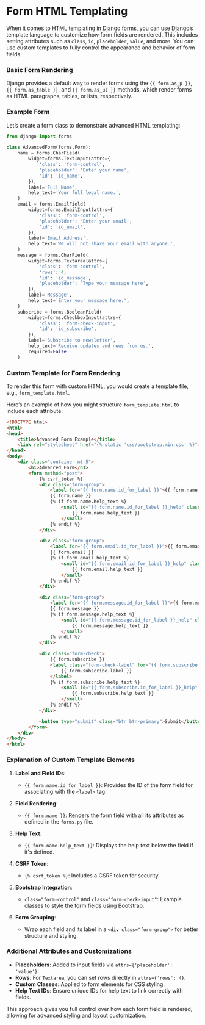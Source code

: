 <link href="https://maxcdn.bootstrapcdn.com/bootstrap/3.3.6/css/bootstrap.min.css" rel="stylesheet" />

# Form HTML Templating

When it comes to HTML templating in Django forms, you can use Django’s template language to customize how form fields are rendered. This includes setting attributes such as `class`, `id`, `placeholder`, `value`, and more. You can use custom templates to fully control the appearance and behavior of form fields.

### Basic Form Rendering

Django provides a default way to render forms using the `{{ form.as_p }}`, `{{ form.as_table }}`, and `{{ form.as_ul }}` methods, which render forms as HTML paragraphs, tables, or lists, respectively.

### Example Form

Let’s create a form class to demonstrate advanced HTML templating:

```python
from django import forms

class AdvancedForm(forms.Form):
    name = forms.CharField(
        widget=forms.TextInput(attrs={
            'class': 'form-control',
            'placeholder': 'Enter your name',
            'id': 'id_name',
        }),
        label='Full Name',
        help_text='Your full legal name.',
    )
    email = forms.EmailField(
        widget=forms.EmailInput(attrs={
            'class': 'form-control',
            'placeholder': 'Enter your email',
            'id': 'id_email',
        }),
        label='Email Address',
        help_text='We will not share your email with anyone.',
    )
    message = forms.CharField(
        widget=forms.Textarea(attrs={
            'class': 'form-control',
            'rows': 4,
            'id': 'id_message',
            'placeholder': 'Type your message here',
        }),
        label='Message',
        help_text='Enter your message here.',
    )
    subscribe = forms.BooleanField(
        widget=forms.CheckboxInput(attrs={
            'class': 'form-check-input',
            'id': 'id_subscribe',
        }),
        label='Subscribe to newsletter',
        help_text='Receive updates and news from us.',
        required=False
    )
```

### Custom Template for Form Rendering

To render this form with custom HTML, you would create a template file, e.g., `form_template.html`.

Here’s an example of how you might structure `form_template.html` to include each attribute:

```html
<!DOCTYPE html>
<html>
<head>
    <title>Advanced Form Example</title>
    <link rel="stylesheet" href="{% static 'css/bootstrap.min.css' %}">
</head>
<body>
    <div class="container mt-5">
        <h1>Advanced Form</h1>
        <form method="post">
            {% csrf_token %}
            <div class="form-group">
                <label for="{{ form.name.id_for_label }}">{{ form.name.label }}</label>
                {{ form.name }}
                {% if form.name.help_text %}
                    <small id="{{ form.name.id_for_label }}_help" class="form-text text-muted">
                        {{ form.name.help_text }}
                    </small>
                {% endif %}
            </div>

            <div class="form-group">
                <label for="{{ form.email.id_for_label }}">{{ form.email.label }}</label>
                {{ form.email }}
                {% if form.email.help_text %}
                    <small id="{{ form.email.id_for_label }}_help" class="form-text text-muted">
                        {{ form.email.help_text }}
                    </small>
                {% endif %}
            </div>

            <div class="form-group">
                <label for="{{ form.message.id_for_label }}">{{ form.message.label }}</label>
                {{ form.message }}
                {% if form.message.help_text %}
                    <small id="{{ form.message.id_for_label }}_help" class="form-text text-muted">
                        {{ form.message.help_text }}
                    </small>
                {% endif %}
            </div>

            <div class="form-check">
                {{ form.subscribe }}
                <label class="form-check-label" for="{{ form.subscribe.id_for_label }}">
                    {{ form.subscribe.label }}
                </label>
                {% if form.subscribe.help_text %}
                    <small id="{{ form.subscribe.id_for_label }}_help" class="form-text text-muted">
                        {{ form.subscribe.help_text }}
                    </small>
                {% endif %}
            </div>

            <button type="submit" class="btn btn-primary">Submit</button>
        </form>
    </div>
</body>
</html>
```

### Explanation of Custom Template Elements

1. **Label and Field IDs**:
    - `{{ form.name.id_for_label }}`: Provides the ID of the form field for associating with the `<label>` tag.

2. **Field Rendering**:
    - `{{ form.name }}`: Renders the form field with all its attributes as defined in the `forms.py` file.

3. **Help Text**:
    - `{{ form.name.help_text }}`: Displays the help text below the field if it's defined.

4. **CSRF Token**:
    - `{% csrf_token %}`: Includes a CSRF token for security.

5. **Bootstrap Integration**:
    - `class="form-control"` and `class="form-check-input"`: Example classes to style the form fields using Bootstrap.

6. **Form Grouping**:
    - Wrap each field and its label in a `<div class="form-group">` for better structure and styling.

### Additional Attributes and Customizations

- **Placeholders**: Added to input fields via `attrs={'placeholder': 'value'}`.
- **Rows**: For `Textarea`, you can set rows directly in `attrs={'rows': 4}`.
- **Custom Classes**: Applied to form elements for CSS styling.
- **Help Text IDs**: Ensure unique IDs for help text to link correctly with fields.

This approach gives you full control over how each form field is rendered, allowing for advanced styling and layout customization.
